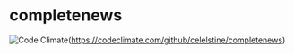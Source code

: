 # completenews
![Code Climate](https://codeclimate.com/github/celelstine/completenews.svg)(https://codeclimate.com/github/celelstine/completenews)